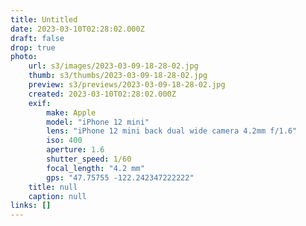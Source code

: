 ```yaml
---
title: Untitled
date: 2023-03-10T02:28:02.000Z
draft: false
drop: true
photo:
    url: s3/images/2023-03-09-18-28-02.jpg
    thumb: s3/thumbs/2023-03-09-18-28-02.jpg
    preview: s3/previews/2023-03-09-18-28-02.jpg
    created: 2023-03-10T02:28:02.000Z
    exif:
        make: Apple
        model: "iPhone 12 mini"
        lens: "iPhone 12 mini back dual wide camera 4.2mm f/1.6"
        iso: 400
        aperture: 1.6
        shutter_speed: 1/60
        focal_length: "4.2 mm"
        gps: "47.75755 -122.242347222222"
    title: null
    caption: null
links: []
---
```

